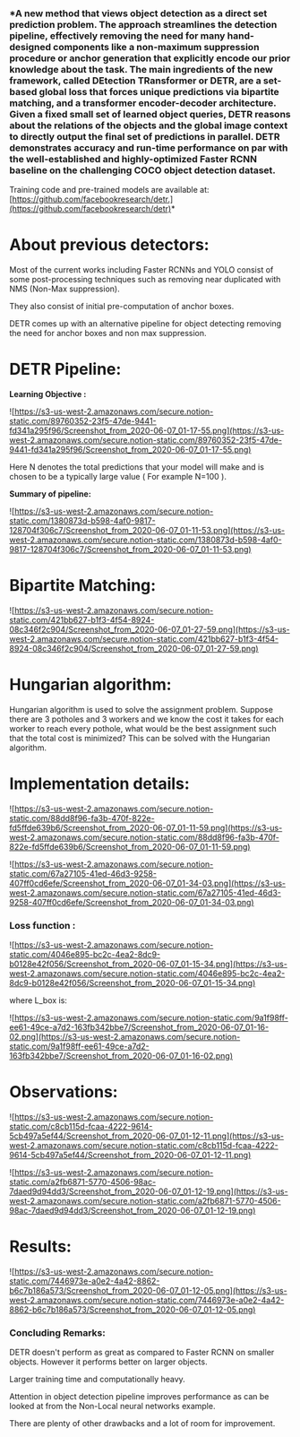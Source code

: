 ### *A new method that views object detection as a direct set prediction problem. The approach streamlines the detection pipeline, effectively removing the need for many hand-designed components like a non-maximum suppression procedure or anchor generation that explicitly encode our prior knowledge about the task. The main ingredients of the new framework, called DEtection TRansformer or DETR, are a set-based global loss that forces unique predictions via bipartite matching, and a transformer encoder-decoder architecture. Given a fixed small set of learned object queries, DETR reasons about the relations of the objects and the global image context to directly output the final set of predictions in parallel.  DETR demonstrates accuracy and run-time performance on par with the well-established and highly-optimized Faster RCNN baseline on the challenging COCO object detection dataset. 
Training code and pre-trained models are available at:
[https://github.com/facebookresearch/detr.](https://github.com/facebookresearch/detr)*

# About previous detectors:

Most of the current works including Faster RCNNs and YOLO consist of some post-processing techniques such as removing near duplicated with NMS (Non-Max suppression).

They also consist of initial pre-computation of anchor boxes.

DETR comes up with an alternative pipeline for object detecting removing the need for anchor boxes and non max suppression. 

# DETR Pipeline:

**Learning Objective :**

![https://s3-us-west-2.amazonaws.com/secure.notion-static.com/89760352-23f5-47de-9441-fd341a295f96/Screenshot_from_2020-06-07_01-17-55.png](https://s3-us-west-2.amazonaws.com/secure.notion-static.com/89760352-23f5-47de-9441-fd341a295f96/Screenshot_from_2020-06-07_01-17-55.png)

Here N denotes the total predictions that your model will make and is chosen to be a typically large value ( For example N=100 ).  

**Summary of pipeline:**

![https://s3-us-west-2.amazonaws.com/secure.notion-static.com/1380873d-b598-4af0-9817-128704f306c7/Screenshot_from_2020-06-07_01-11-53.png](https://s3-us-west-2.amazonaws.com/secure.notion-static.com/1380873d-b598-4af0-9817-128704f306c7/Screenshot_from_2020-06-07_01-11-53.png)

# Bipartite Matching:

![https://s3-us-west-2.amazonaws.com/secure.notion-static.com/421bb627-b1f3-4f54-8924-08c346f2c904/Screenshot_from_2020-06-07_01-27-59.png](https://s3-us-west-2.amazonaws.com/secure.notion-static.com/421bb627-b1f3-4f54-8924-08c346f2c904/Screenshot_from_2020-06-07_01-27-59.png)

# Hungarian algorithm:

Hungarian algorithm is used to solve the assignment problem. Suppose there are 3 potholes and 3 workers and we know the cost it takes for each worker to reach every pothole, what would be the best assignment such that the total cost is minimized? This can be solved with the Hungarian algorithm.

# Implementation details:

![https://s3-us-west-2.amazonaws.com/secure.notion-static.com/88dd8f96-fa3b-470f-822e-fd5ffde639b6/Screenshot_from_2020-06-07_01-11-59.png](https://s3-us-west-2.amazonaws.com/secure.notion-static.com/88dd8f96-fa3b-470f-822e-fd5ffde639b6/Screenshot_from_2020-06-07_01-11-59.png)

![https://s3-us-west-2.amazonaws.com/secure.notion-static.com/67a27105-41ed-46d3-9258-407ff0cd6efe/Screenshot_from_2020-06-07_01-34-03.png](https://s3-us-west-2.amazonaws.com/secure.notion-static.com/67a27105-41ed-46d3-9258-407ff0cd6efe/Screenshot_from_2020-06-07_01-34-03.png)

### **Loss function :**

![https://s3-us-west-2.amazonaws.com/secure.notion-static.com/4046e895-bc2c-4ea2-8dc9-b0128e42f056/Screenshot_from_2020-06-07_01-15-34.png](https://s3-us-west-2.amazonaws.com/secure.notion-static.com/4046e895-bc2c-4ea2-8dc9-b0128e42f056/Screenshot_from_2020-06-07_01-15-34.png)

where L_box is:

![https://s3-us-west-2.amazonaws.com/secure.notion-static.com/9a1f98ff-ee61-49ce-a7d2-163fb342bbe7/Screenshot_from_2020-06-07_01-16-02.png](https://s3-us-west-2.amazonaws.com/secure.notion-static.com/9a1f98ff-ee61-49ce-a7d2-163fb342bbe7/Screenshot_from_2020-06-07_01-16-02.png)

# Observations:

![https://s3-us-west-2.amazonaws.com/secure.notion-static.com/c8cb115d-fcaa-4222-9614-5cb497a5ef44/Screenshot_from_2020-06-07_01-12-11.png](https://s3-us-west-2.amazonaws.com/secure.notion-static.com/c8cb115d-fcaa-4222-9614-5cb497a5ef44/Screenshot_from_2020-06-07_01-12-11.png)

![https://s3-us-west-2.amazonaws.com/secure.notion-static.com/a2fb6871-5770-4506-98ac-7daed9d94dd3/Screenshot_from_2020-06-07_01-12-19.png](https://s3-us-west-2.amazonaws.com/secure.notion-static.com/a2fb6871-5770-4506-98ac-7daed9d94dd3/Screenshot_from_2020-06-07_01-12-19.png)

# Results:

![https://s3-us-west-2.amazonaws.com/secure.notion-static.com/7446973e-a0e2-4a42-8862-b6c7b186a573/Screenshot_from_2020-06-07_01-12-05.png](https://s3-us-west-2.amazonaws.com/secure.notion-static.com/7446973e-a0e2-4a42-8862-b6c7b186a573/Screenshot_from_2020-06-07_01-12-05.png)

### Concluding Remarks:

DETR doesn't perform as great as compared to Faster RCNN on smaller objects. However it performs better on larger objects.

Larger training time and computationally heavy.

Attention in object detection pipeline improves performance as can be looked at from the Non-Local neural networks example.

There are plenty of other drawbacks and a lot of room for improvement.